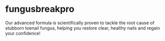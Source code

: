 # fungusbreakpro
Our advanced formula is scientifically proven to tackle the root cause of stubborn toenail fungus, helping you restore clear, healthy nails and regain your confidence!
